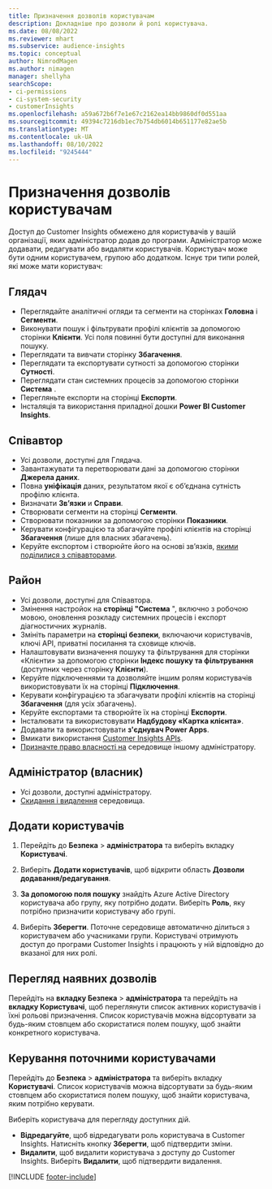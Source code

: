 ```yaml
---
title: Призначення дозволів користувачам
description: Докладніше про дозволи й ролі користувача.
ms.date: 08/08/2022
ms.reviewer: mhart
ms.subservice: audience-insights
ms.topic: conceptual
author: NimrodMagen
ms.author: nimagen
manager: shellyha
searchScope:
- ci-permissions
- ci-system-security
- customerInsights
ms.openlocfilehash: a59a672b6f7e1e67c2162ea14bb9860df0d551aa
ms.sourcegitcommit: 49394c7216db1ec7b754db6014b651177e82ae5b
ms.translationtype: MT
ms.contentlocale: uk-UA
ms.lasthandoff: 08/10/2022
ms.locfileid: "9245444"
---
```

# <a name="assign-user-permissions"></a>Призначення дозволів користувачам

Доступ до Customer Insights обмежено для користувачів у вашій організації, яких адміністратор додав до програми. Адміністратор може додавати, редагувати або видаляти користувачів. Користувач може бути одним користувачем, групою або додатком. Існує три типи ролей, які може мати користувач:

## <a name="viewer"></a>Глядач

- Переглядайте аналітичні огляди та сегменти на сторінках **Головна** і **Сегменти**.
- Виконувати пошук і фільтрувати профілі клієнтів за допомогою сторінки **Клієнти**. Усі поля повинні бути доступні для виконання пошуку.
- Переглядати та вивчати сторінку **Збагачення**.
- Переглядати та експортувати сутності за допомогою сторінки **Сутності**.
- Переглядати стан системних процесів за допомогою сторінки **Система** .
- Перегляньте експорти на сторінці **Експорти**.
- Інсталяція та використання приладної дошки **Power BI Customer Insights**.

## <a name="contributor"></a>Співавтор

- Усі дозволи, доступні для Глядача.
- Завантажувати та перетворювати дані за допомогою сторінки **Джерела даних**.
- Повна **уніфікація** даних, результатом якої є об’єднана сутність профілю клієнта.
- Визначати **Зв’язки** и **Справи**.
- Створювати сегменти на сторінці **Сегменти**.
- Створювати показники за допомогою сторінки **Показники**.
- Керувати конфігурацією та збагачуйте профілі клієнтів на сторінці **Збагачення** (лише для власних збагачень).
- Керуйте експортом і створюйте його на основі зв’язків, [якими поділилися з співавторами](connections.md#allow-contributors-to-use-a-connection-for-exports).

## <a name="admin"></a>Район

- Усі дозволи, доступні для Співавтора.
- Змінення настройок на **сторінці "Система** ", включно з робочою мовою, оновлення розкладу системних процесів і експорт діагностичних журналів.
- Змініть параметри на **сторінці безпеки**, включаючи користувачів, ключі API, приватні посилання та сховище ключів.
- Налаштовувати визначення пошуку та фільтрування для сторінки «Клієнти» за допомогою сторінки **Індекс пошуку та фільтрування** (доступних через сторінку **Клієнти**).
- Керуйте підключеннями та дозволяйте іншим ролям користувачів використовувати їх на сторінці **Підключення**.
- Керувати конфігурацією та збагачувати профілі клієнтів на сторінці **Збагачення** (для усіх збагачень).
- Керуйте експортами та створюйте їх на сторінці **Експорти**.
- Інсталювати та використовувати **Надбудову «Картка клієнта»**.
- Додавати та використовувати **з'єднувач Power Apps**.
- Вмикати використання [Customer Insights APIs](apis.md).
- [Призначте право власності на](manage-environments.md#change-the-owner-of-an-environment) середовище іншому адміністратору.

## <a name="admin-owner"></a>Адміністратор (власник)

- Усі дозволи, доступні адміністратору.
- [Скидання і видалення](manage-environments.md#reset-an-existing-environment-preview) середовища.

## <a name="add-users"></a>Додати користувачів

1. Перейдіть до **Безпека** > **адміністратора** та виберіть вкладку **Користувачі**.

1. Виберіть **Додати користувачів**, щоб відкрити область **Дозволи додавання/редагування**.

1. **За допомогою поля пошуку** знайдіть Azure Active Directory користувача або групу, яку потрібно додати. Виберіть **Роль**, яку потрібно призначити користувачу або групі.

1. Виберіть **Зберегти**. Поточне середовище автоматично ділиться з користувачем або учасниками групи. Користувачі отримують доступ до програми Customer Insights і працюють у ній відповідно до вказаної для них ролі.

## <a name="view-current-permissions"></a>Перегляд наявних дозволів

Перейдіть на **вкладку Безпека** > **адміністратора** та перейдіть на **вкладку Користувачі**, щоб переглянути список активних користувачів і їхні рольові призначення. Список користувачів можна відсортувати за будь-яким стовпцем або скористатися полем пошуку, щоб знайти конкретного користувача.

## <a name="manage-current-users"></a>Керування поточними користувачами

Перейдіть до **Безпека** > **адміністратора** та виберіть вкладку **Користувачі**. Список користувачів можна відсортувати за будь-яким стовпцем або скористатися полем пошуку, щоб знайти користувача, яким потрібно керувати.

Виберіть користувача для перегляду доступних дій.

- **Відредагуйте**, щоб відредагувати роль користувача в Customer Insights. Натисніть кнопку **Зберегти**, щоб підтвердити зміни.
- **Видалити**, щоб видалити користувача з доступу до Customer Insights. Виберіть **Видалити**, щоб підтвердити видалення.

[!INCLUDE [footer-include](includes/footer-banner.md)]
